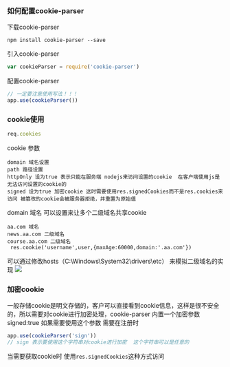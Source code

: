 ### 如何配置cookie-parser
下载cookie-parser
```
npm install cookie-parser --save
```
引入cookie-parser
```javascript
var cookieParser = require('cookie-parser')
```
配置cookie-parser
```javascript
// 一定要注意使用写法！！！
app.use(cookieParser())
```
### cookie使用
```javascript
req.cookies
```
cookie 参数
```
domain 域名设置
path 路径设置
httpOnly 设为true 表示只能在服务端 nodejs来访问设置的cookie  在客户端使用js是无法访问设置的cookie的
signed 设为true 加密cookie 这时需要使用res.signedCookies而不是res.cookies来访问 被篡改的cookie会被服务器拒绝，并重置为原始值
```
domain 域名 可以设置来让多个二级域名共享cookie
```
aa.com 域名
news.aa.com 二级域名
course.aa.com 二级域名
 res.cookie('username',user,{maxAge:60000,domain:'.aa.com'})
```
可以通过修改hosts（C:\Windows\System32\drivers\etc） 来模拟二级域名的实现
![](/static/image/domain.png)

### 加密cookie
一般存储cookie是明文存储的，客户可以直接看到cookie信息，这样是很不安全的，所以需要对cookie进行加密处理，cookie-parser 内置一个加密参数 signed:true 如果需要使用这个参数 需要在注册时
```javascript
app.use(cookieParser('sign'))
// sign 表示要使用这个字符串对cookie进行加密  这个字符串可以是任意的
```
当需要获取cookie时  使用`res.signedCookies`这种方式访问